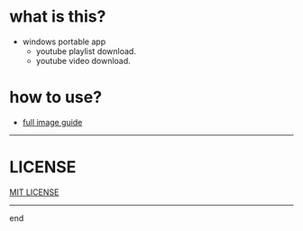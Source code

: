 
# what is this?
 - windows portable app
   - youtube playlist download.
   - youtube video download.

# how to use?
 - [full image guide](how_to_use.md)


---

# LICENSE

[MIT LICENSE](https://github.com/queue-download-youtube-playlist/queue-download-desktop/blob/main/LICENSE)

---

end